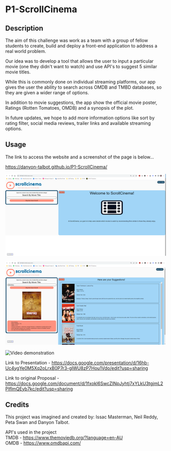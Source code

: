 # P1-ScrollCinema

## Description

The aim of this challenge was work as a team with a group of fellow students to create, build and deploy a front-end application to address a real world problem.

Our idea was to develop a tool that allows the user to input a particular movie (one they didn't want to watch) and use API's to suggest 5 similar movie titles. 

While this is commonly done on individual streaming platforms, our app gives the user the ability to search across OMDB and TMBD databases, so they are given a wider range of options. 

In addition to movie suggestions, the app show the official movie poster, Ratings (Rotten Tomatoes, OMDB) and a synopsis of the plot.

In future updates, we hope to add more information options like sort by rating filter, social media reviews, trailer links and available streaming options.

## Usage

The link to access the website and a screenshot of the page is below...

https://danyon-talbot.github.io/P1-ScrollCinema/

![Screenshot of application - Search Page](./Assets/Images/FrontPageScreenshot.png)

![Screenshot of application - Result Page](./Assets/Images/SearchPageScreenshot.png)

![Video demonstration](./Assets/Images/scrollcinema.gif)

Link to Presentation - https://docs.google.com/presentation/d/16hb-Uc4ygYe0M5Xq2oLrxB0P7r3-gIWU8zP7Hou1Vdo/edit?usp=sharing

Link to original Proposal - https://docs.google.com/document/d/1fxokl6SwcZINpJyhtj7xYLkU3tgjmL2PIflmQEyb7kc/edit?usp=sharing

## Credits

This project was imagined and created by: Issac Masterman, Neil Reddy, Peta Swan and Danyon Talbot.

API's used in the project <br> 
TMDB - https://www.themoviedb.org/?language=en-AU <br>
OMDB - https://www.omdbapi.com/

